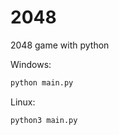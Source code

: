 # 2048
2048 game with python


Windows:
```cmd
python main.py
```

Linux:
```bash
python3 main.py
```

